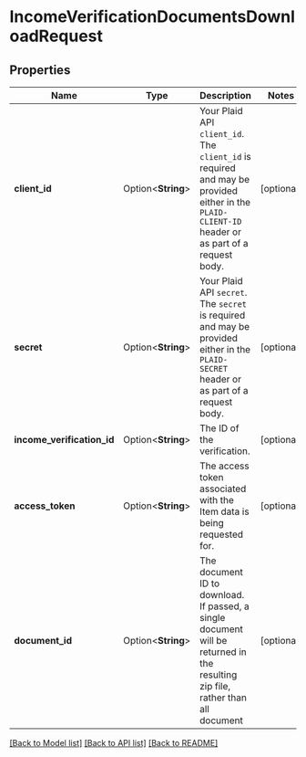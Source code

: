 # IncomeVerificationDocumentsDownloadRequest

## Properties

Name | Type | Description | Notes
------------ | ------------- | ------------- | -------------
**client_id** | Option<**String**> | Your Plaid API `client_id`. The `client_id` is required and may be provided either in the `PLAID-CLIENT-ID` header or as part of a request body. | [optional]
**secret** | Option<**String**> | Your Plaid API `secret`. The `secret` is required and may be provided either in the `PLAID-SECRET` header or as part of a request body. | [optional]
**income_verification_id** | Option<**String**> | The ID of the verification. | [optional]
**access_token** | Option<**String**> | The access token associated with the Item data is being requested for. | [optional]
**document_id** | Option<**String**> | The document ID to download. If passed, a single document will be returned in the resulting zip file, rather than all document | [optional]

[[Back to Model list]](../README.md#documentation-for-models) [[Back to API list]](../README.md#documentation-for-api-endpoints) [[Back to README]](../README.md)


